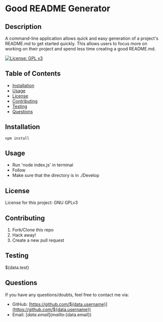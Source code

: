 # Good README Generator

## Description

A command-line application allows quick and easy generation of a project's README.md to get started quickly. This allows users to focus more on working on their project and spend less time creating a good README.md.

[![License: GPL v3](https://img.shields.io/badge/License-GPLv3-blue.svg)](https://www.gnu.org/licenses/gpl-3.0)

## Table of Contents
* [Installation](#installation)
* [Usage](#usage)
* [License](#license)
* [Contributing](#contributing)
* [Testing](#testing)
* [Questions](#questions)

## Installation

```
npm install
```

## Usage

* Run 'node index.js' in terminal
* Follow
* Make sure that the directory is in ./Develop

## License

License for this project: GNU GPLv3

## Contributing

1. Fork/Clone this repo
2. Hack away!
3. Create a new pull request

## Testing

${data.test}

## Questions

If you have any questions/doubts, feel free to contact me via:
* GitHub: [https://github.com/${data.username}](https://github.com/${data.username})
* Email: [${data.email}](mailto:${data.email})
